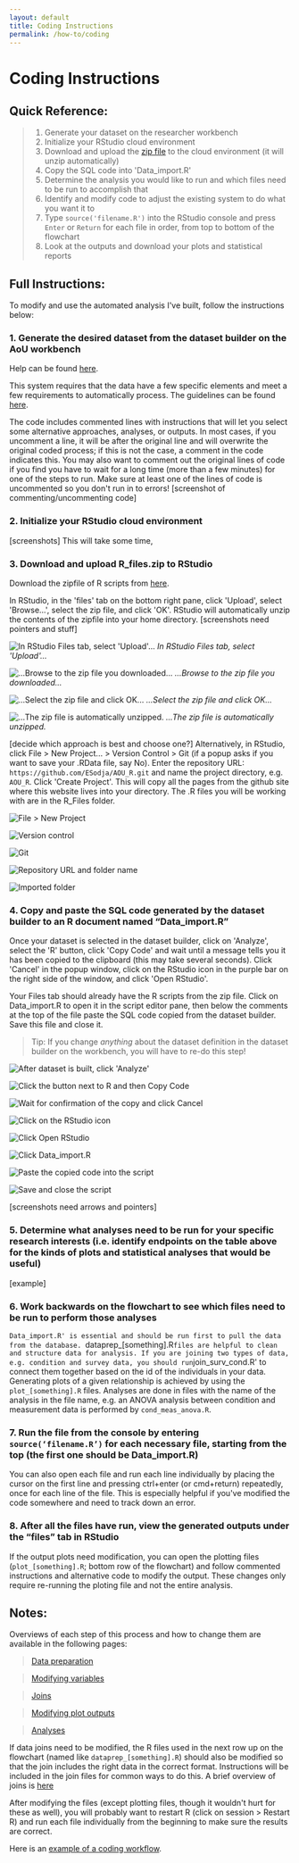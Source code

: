 ```yaml
---
layout: default
title: Coding Instructions
permalink: /how-to/coding
---
```

# Coding Instructions

## Quick Reference:
> 1. Generate your dataset on the researcher workbench
> 2. Initialize your RStudio cloud environment
> 3. Download and upload the [zip file](/R_files.zip) to the cloud environment (it will unzip automatically)
> 4. Copy the SQL code into 'Data_import.R'
> 5. Determine the analysis you would like to run and which files need to be run to accomplish that
> 6. Identify and modify code to adjust the existing system to do what you want it to
> 7. Type `source('filename.R')` into the RStudio console and press `Enter` or `Return` for each file in order, from top to bottom of the flowchart
> 8. Look at the outputs and download your plots and statistical reports

## Full Instructions:
To modify and use the automated analysis I've built, follow the instructions below:

### 1. **Generate the desired dataset from the dataset builder on the AoU workbench**

Help can be found [here](https://support.researchallofus.org/hc/en-us/articles/4556645124244-Using-the-Concept-Set-Selector-and-Dataset-Builder-tools-to-build-your-dataset).

This system requires that the data have a few specific elements and meet a few requirements to automatically process. The guidelines can be found [here](/datareqs). 

The code includes commented lines with instructions that will let you select some alternative approaches, analyses, or outputs. In most cases, if you uncomment a line, it will be after the original line and will overwrite the original coded process; if this is not the case, a comment in the code indicates this. You may also want to comment out the original lines of code if you find you have to wait for a long time (more than a few minutes) for one of the steps to run. Make sure at least one of the lines of code is uncommented so you don't run in to errors!
[screenshot of commenting/uncommenting code]

### 2. **Initialize your RStudio cloud environment**

[screenshots]
This will take some time, 

### 3. **Download and upload R_files.zip to RStudio**

Download the zipfile of R scripts from [here](/R_files.zip).

In RStudio, in the 'files' tab on the bottom right pane, click 'Upload', select 'Browse...', select the zip file, and click 'OK'. RStudio will automatically unzip the contents of the zipfile into your home directory.
[screenshots need pointers and stuff]

![In RStudio Files tab, select 'Upload'...](/images/RStudio_zipupload.png)
*In RStudio Files tab, select 'Upload'...*

![...Browse to the zip file you downloaded...](/images/RStudio_zipupload2.png)
*...Browse to the zip file you downloaded...*
    
![...Select the zip file and click OK...](/images/RStudio_zipupload3.png)
*...Select the zip file and click OK...*
    
![...The zip file is automatically unzipped.](/images/RStudio_zipupload4.png)
*...The zip file is automatically unzipped.*

[decide which approach is best and choose one?]
Alternatively, in RStudio, click File > New Project... > Version Control > Git (if a popup asks if you want to save your .RData file, say No). 
Enter the repository URL: 
```https://github.com/ESodja/AOU_R.git```
and name the project directory, e.g. `AOU_R`. Click 'Create Project'. This will copy all the pages from the github site where this website lives into your directory. The .R files you will be working with are in the R_Files folder.

![File > New Project](/images/RStudio_project1.png)

![Version control](/images/RStudio_project2.png)

![Git](/images/RStudio_project3.png)

![Repository URL and folder name](/images/RStudio_project4.png)

![Imported folder](/images/RStudio_project5.png)


### 4. **Copy and paste the SQL code generated by the dataset builder to an R document named “Data_import.R”**

Once your dataset is selected in the dataset builder, click on 'Analyze', select the 'R' button, click 'Copy Code' and wait until a message tells you it has been copied to the clipboard (this may take several seconds). Click 'Cancel' in the popup window, click on the RStudio icon in the purple bar on the right side of the window, and click 'Open RStudio'. 

Your Files tab should already have the R scripts from the zip file. Click on Data_import.R to open it in the script editor pane, then below the comments at the top of the file paste the SQL code copied from the dataset builder. Save this file and close it.

> Tip: If you change *anything* about the dataset definition in the dataset builder on the workbench, you will have to re-do this step!

![After dataset is built, click 'Analyze'](/images/SQL_analyze.png)

![Click the button next to R and then Copy Code](/images/SQL_analyze2.png)

![Wait for confirmation of the copy and click Cancel](/images/SQL_analyze3.png)

![Click on the RStudio icon](/images/SQL_analyze4.png)

![Click Open RStudio](/images/SQL_analyze5.png)

![Click Data_import.R](/images/SQL_analyze6.png)

![Paste the copied code into the script](/images/SQL_analyze7.png)

![Save and close the script](/images/SQL_analyze8.png)

[screenshots need arrows and pointers]

### 5. **Determine what analyses need to be run for your specific research interests (i.e. identify endpoints on the table above for the kinds of plots and statistical analyses that would be useful)**
    
[example]

### 6. **Work backwards on the flowchart to see which files need to be run to perform those analyses**

`Data_import.R' is essential and should be run first to pull the data from the database.
`dataprep_[something].R` files are helpful to clean and structure data for analysis.
If you are joining two types of data, e.g. condition and survey data, you should run `join_surv_cond.R' to connect them together based on the id of the individuals in your data.
Generating plots of a given relationship is achieved by using the `plot_[something].R` files.
Analyses are done in files with the name of the analysis in the file name, e.g. an ANOVA analysis between condition and measurement data is performed by `cond_meas_anova.R`. 

### 7. **Run the file from the console by entering `source(‘filename.R’)` for each necessary file, starting from the top (the first one should be Data_import.R)**

You can also open each file and run each line individually by placing the cursor on the first line and pressing ctrl+enter (or cmd+return) repeatedly, once for each line of the file. 
This is especially helpful if you've modified the code somewhere and need to track down an error.

### 8. **After all the files have run, view the generated outputs under the “files” tab in RStudio**

If the output plots need modification, you can open the plotting files (`plot_[something].R`; bottom row of the flowchart) and follow commented instructions and alternative code to modify the output. 
These changes only require re-running the ploting file and not the entire analysis. 
    
## Notes:

Overviews of each step of this process and how to change them are available in the following pages:

> [Data preparation](/dataprep)

> [Modifying variables](/mods/variables)

> [Joins](/joins)

> [Modifying plot outputs](/mods/plots)

> [Analyses](/mods/analysis)

If data joins need to be modified, the R files used in the next row up on the flowchart (named like `dataprep_[something].R`) should also be modified so that the join includes the right data in the correct format. Instructions will be included in the join files for common ways to do this. 
A brief overview of joins is [here](/joins)

After modifying the files (except plotting files, though it wouldn't hurt for these as well), you will probably want to restart R (click on session > Restart R) and run each file individually from the beginning to make sure the results are correct.

Here is an [example of a coding workflow](/examples/bmi_coding).
